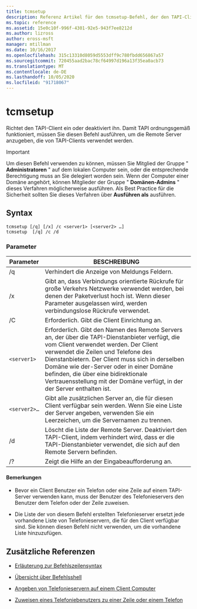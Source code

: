 ```yaml
---
title: tcmsetup
description: Referenz Artikel für den tcmsetup-Befehl, der den TAPI-Client einrichtet und deaktiviert.
ms.topic: reference
ms.assetid: 15e0c10f-996f-4301-92e5-943f7ee8212d
ms.author: lizross
author: eross-msft
manager: mtillman
ms.date: 10/16/2017
ms.openlocfilehash: 315c13310d8059d5553dff9c780fbdd656867a57
ms.sourcegitcommit: 720455aad2bac78cf64997d196a13f35ea0acb73
ms.translationtype: MT
ms.contentlocale: de-DE
ms.lasthandoff: 10/05/2020
ms.locfileid: "91718067"
---
```

# <a name="tcmsetup"></a>tcmsetup

Richtet den TAPI-Client ein oder deaktiviert ihn. Damit TAPI ordnungsgemäß funktioniert, müssen Sie diesen Befehl ausführen, um die Remote Server anzugeben, die von TAPI-Clients verwendet werden.

> [!IMPORTANT]
> Um diesen Befehl verwenden zu können, müssen Sie Mitglied der Gruppe " **Administratoren** " auf dem lokalen Computer sein, oder die entsprechende Berechtigung muss an Sie delegiert worden sein. Wenn der Computer einer Domäne angehört, können Mitglieder der Gruppe " **Domänen-Admins** " dieses Verfahren möglicherweise ausführen. Als Best Practice für die Sicherheit sollten Sie dieses Verfahren über **Ausführen als** ausführen.

## <a name="syntax"></a>Syntax

```
tcmsetup [/q] [/x] /c <server1> [<server2> …]
tcmsetup  [/q] /c /d
```

### <a name="parameters"></a>Parameter

| Parameter | BESCHREIBUNG |
|--|--|
| /q | Verhindert die Anzeige von Meldungs Feldern. |
| /x | Gibt an, dass Verbindungs orientierte Rückrufe für große Verkehrs Netzwerke verwendet werden, bei denen der Paketverlust hoch ist. Wenn dieser Parameter ausgelassen wird, werden verbindungslose Rückrufe verwendet. |
| /C | Erforderlich. Gibt die Client Einrichtung an. |
| `<server1>` | Erforderlich. Gibt den Namen des Remote Servers an, der über die TAPI-Dienstanbieter verfügt, die vom Client verwendet werden. Der Client verwendet die Zeilen und Telefone des Dienstanbietern. Der Client muss sich in derselben Domäne wie der-Server oder in einer Domäne befinden, die über eine bidirektionale Vertrauensstellung mit der Domäne verfügt, in der der Server enthalten ist. |
| `<server2>…` | Gibt alle zusätzlichen Server an, die für diesen Client verfügbar sein werden. Wenn Sie eine Liste der Server angeben, verwenden Sie ein Leerzeichen, um die Servernamen zu trennen. |
| /d | Löscht die Liste der Remote Server. Deaktiviert den TAPI-Client, indem verhindert wird, dass er die TAPI-Dienstanbieter verwendet, die sich auf den Remote Servern befinden. |
| /? | Zeigt die Hilfe an der Eingabeaufforderung an. |

#### <a name="remarks"></a>Bemerkungen

- Bevor ein Client Benutzer ein Telefon oder eine Zeile auf einem TAPI-Server verwenden kann, muss der Benutzer des Telefonieservers den Benutzer dem Telefon oder der Zeile zuweisen.

- Die Liste der von diesem Befehl erstellten Telefonieserver ersetzt jede vorhandene Liste von Telefonieservern, die für den Client verfügbar sind. Sie können diesen Befehl nicht verwenden, um die vorhandene Liste hinzuzufügen.

## <a name="additional-references"></a>Zusätzliche Referenzen

- [Erläuterung zur Befehlszeilensyntax](command-line-syntax-key.md)

- [Übersicht über Befehlsshell](/previous-versions/windows/it-pro/windows-server-2003/cc737438(v=ws.10))

- [Angeben von Telefonieservern auf einem Client Computer](/previous-versions/windows/it-pro/windows-server-2003/cc759226(v=ws.10))

- [Zuweisen eines Telefoniebenutzers zu einer Zeile oder einem Telefon](/previous-versions/windows/it-pro/windows-server-2003/cc736875(v=ws.10))
